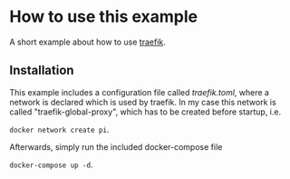 # How to use this example
A short example about how to use [traefik](https://hub.docker.com/_/traefik). 
## Installation
This example includes a configuration file called *traefik.toml*, where a network is declared which is used by traefik. In my case this network is called "traefik-global-proxy", which has to be created before startup, i.e.

``docker network create pi``.

Afterwards, simply run the included docker-compose file

``docker-compose up -d``.

